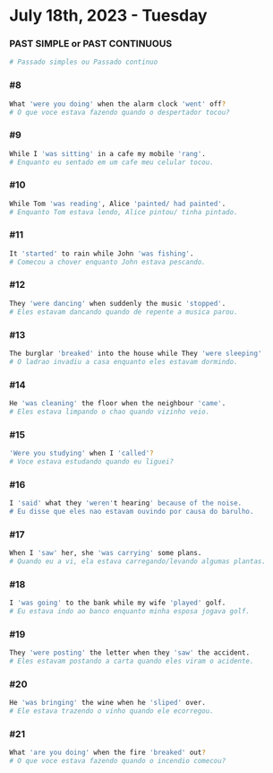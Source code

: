 # July 18th, 2023 - Tuesday

### PAST SIMPLE or PAST CONTINUOUS
```sh
# Passado simples ou Passado continuo
```

### #8
```sh
What 'were you doing' when the alarm clock 'went' off?
# O que voce estava fazendo quando o despertador tocou?
```

### #9
```sh
While I 'was sitting' in a cafe my mobile 'rang'.
# Enquanto eu sentado em um cafe meu celular tocou.
```

### #10
```sh
While Tom 'was reading', Alice 'painted/ had painted'.
# Enquanto Tom estava lendo, Alice pintou/ tinha pintado.
```

### #11
```sh
It 'started' to rain while John 'was fishing'.
# Comecou a chover enquanto John estava pescando.
```

### #12
```sh
They 'were dancing' when suddenly the music 'stopped'.
# Eles estavam dancando quando de repente a musica parou.
```

### #13
```sh
The burglar 'breaked' into the house while They 'were sleeping' 
# O ladrao invadiu a casa enquanto eles estavam dormindo. 
```

### #14
```sh
He 'was cleaning' the floor when the neighbour 'came'.
# Eles estava limpando o chao quando vizinho veio. 
```

### #15
```sh
'Were you studying' when I 'called'?
# Voce estava estudando quando eu liguei?
```

### #16
```sh
I 'said' what they 'weren't hearing' because of the noise.
# Eu disse que eles nao estavam ouvindo por causa do barulho.
```

### #17
```sh
When I 'saw' her, she 'was carrying' some plans.
# Quando eu a vi, ela estava carregando/levando algumas plantas.
```

### #18
```sh
I 'was going' to the bank while my wife 'played' golf.
# Eu estava indo ao banco enquanto minha esposa jogava golf. 
```

### #19
```sh
They 'were posting' the letter when they 'saw' the accident.
# Eles estavam postando a carta quando eles viram o acidente.
```

### #20
```sh
He 'was bringing' the wine when he 'sliped' over.
# Ele estava trazendo o vinho quando ele ecorregou.
```

### #21
```sh
What 'are you doing' when the fire 'breaked' out?
# O que voce estava fazendo quando o incendio comecou?
```




